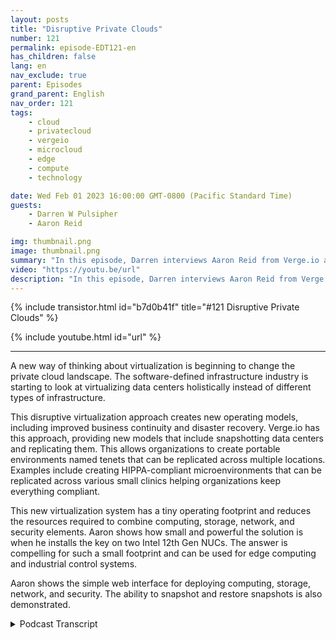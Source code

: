 ```yaml
---
layout: posts
title: "Disruptive Private Clouds"
number: 121
permalink: episode-EDT121-en
has_children: false
lang: en
nav_exclude: true
parent: Episodes
grand_parent: English
nav_order: 121
tags:
    - cloud
    - privatecloud
    - vergeio
    - microcloud
    - edge
    - compute
    - technology

date: Wed Feb 01 2023 16:00:00 GMT-0800 (Pacific Standard Time)
guests:
    - Darren W Pulsipher
    - Aaron Reid

img: thumbnail.png
image: thumbnail.png
summary: "In this episode, Darren interviews Aaron Reid from Verge.io about their disruptive private cloud technology that is making private clouds available in the data center and at the edge."
video: "https://youtu.be/url"
description: "In this episode, Darren interviews Aaron Reid from Verge.io about their disruptive private cloud technology that is making private clouds available in the data center and at the edge."
---
```


<div>
{% include transistor.html id="b7d0b41f" title="#121 Disruptive Private Clouds" %}

{% include youtube.html id="url" %}
</div>

---

A new way of thinking about virtualization is beginning to change the private cloud landscape. The software-defined infrastructure industry is starting to look at virtualizing data centers holistically instead of different types of infrastructure.

This disruptive virtualization approach creates new operating models, including improved business continuity and disaster recovery. Verge.io has this approach, providing new models that include snapshotting data centers and replicating them. This allows organizations to create portable environments named tenets that can be replicated across multiple locations. Examples include creating HIPPA-compliant microenvironments that can be replicated across various small clinics helping organizations keep everything compliant.

This new virtualization system has a tiny operating footprint and reduces the resources required to combine computing, storage, network, and security elements. Aaron shows how small and powerful the solution is when he installs the key on two Intel 12th Gen NUCs. The answer is compelling for such a small footprint and can be used for edge computing and industrial control systems.

Aaron shows the simple web interface for deploying computing, storage, network, and security. The ability to snapshot and restore snapshots is also demonstrated.   



<details>
<summary> Podcast Transcript </summary>

<p></p>

</details>
